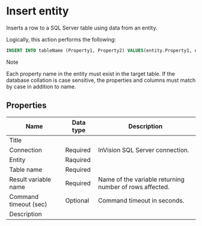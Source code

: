 # Insert entity

Inserts a row to a SQL Server table using data from an entity.  

Logically, this action performs the following:

```sql
INSERT INTO tableName (Property1, Property2) VALUES(entity.Property1, enity.Property2)
```

> [!NOTE]
> Each property name in the entity must exist in the target table. If the database collation is case sensitive, the properties and columns must match by case in addition to name.



## Properties

| Name         | Data type       | Description                                       |
|--------------|-----------------|---------------------------------------------------|
| Title           |           |                        |
| Connection         | Required   | InVision SQL Server connection. |
| Entity | Raquired  |   |
| Table name | Required  |   |
| Result variable name | Required  | Name of the variable returning number of rows affected.   |
| Command timeout (sec) | Optional | Command timeout in seconds.|
| Description   |           |                  |
